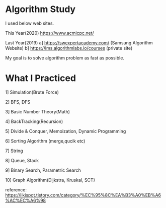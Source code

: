 # Algorithm Study

I used below web sites.

This Year(2020)
https://www.acmicpc.net/

Last Year(2019)
a] https://swexpertacademy.com/ (Samsung Algorithm Website) 
b] https://lms.algorithmlabs.io/courses (private site)

My goal is to solve algorithm problem as fast as possible.

# What I Practiced

1] Simulation(Brute Force)

2] BFS, DFS

3] Basic Number Theory(Math)

4] BackTracking(Recursion)

5] Divide & Conquer, Memoization, Dynamic Programming

6] Sorting Algorithm (merge,qucik etc)

7] String

8] Queue, Stack

9] Binary Search, Parametric Search

10] Graph Algorithm(Dijkstra, Kruskal, SCT)


reference: https://likispot.tistory.com/category/%EC%95%8C%EA%B3%A0%EB%A6%AC%EC%A6%98

